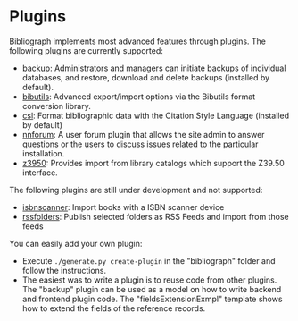 Plugins
=======

Bibliograph implements most advanced features through plugins. The following
plugins are currently supported:
- [backup](https://github.com/cboulanger/bibliograph/tree/master/bibliograph/plugins/backup): Administrators and managers can initiate backups of 
  individual databases, and restore, download and delete backups (installed by default).
- [bibutils](https://github.com//cboulanger/bibliograph/tree/master/bibliograph/plugins/bibutils): Advanced export/import options via the Bibutils
  format conversion library.
- [csl](https://github.com//cboulanger/bibliograph/tree/master/bibliograph/plugins/csl): Format bibliographic data with the Citation Style Language 
  (installed by default)
- [nnforum](https://github.com//cboulanger/bibliograph/tree/master/bibliograph/plugins/nnforum): A user forum plugin that allows the site admin to 
  answer questions or the users to discuss issues related to the particular installation.
- [z3950](https://github.com//cboulanger/bibliograph/tree/master/bibliograph/plugins/z3950): Provides import from library catalogs which support 
  the Z39.50 interface. 

The following plugins are still under development and not supported:
- [isbnscanner](https://github.com//cboulanger/bibliograph/tree/master/bibliograph/plugins/isbnscanner): Import books with a ISBN scanner device
- [rssfolders](https://github.com//cboulanger/bibliograph/tree/master/bibliograph/plugins/rssfolders): Publish selected folders as RSS Feeds and 
  import from those feeds

You can easily add your own plugin:
- Execute `./generate.py create-plugin` in the "bibliograph" folder and follow the
  instructions.
- The easiest was to write a plugin is to reuse code from other plugins. The 
  "backup" plugin can be used as a model on how to write backend and
  frontend plugin code. The "fieldsExtensionExmpl" template shows how to extend
  the fields of the reference records. 